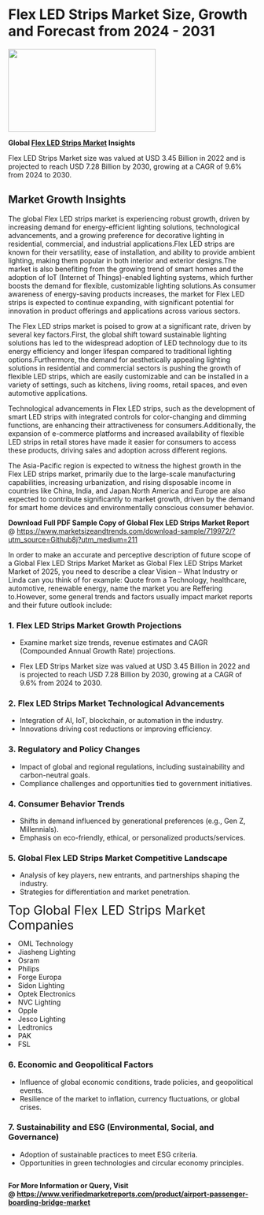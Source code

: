 <H1>Flex LED Strips Market Size, Growth and Forecast from 2024 - 2031</H1><img class="aligncenter size-medium wp-image-584254" src="https://thirdeyenews.in/wp-content/uploads/2024/09/Global-Market-Research-300x168.jpeg" alt="" width="300" height="168" /><p><strong>Global&nbsp;<a href="https://www.marketsizeandtrends.com/download-sample/719972/?utm_source=Github8j?utm_medium=211">Flex LED Strips Market</a> Insights</strong></p><p>Flex LED Strips Market size was valued at USD 3.45 Billion in 2022 and is projected to reach USD 7.28 Billion by 2030, growing at a CAGR of 9.6% from 2024 to 2030.</p><p><h2>Market Growth Insights</h2> <p>The global Flex LED strips market is experiencing robust growth, driven by increasing demand for energy-efficient lighting solutions, technological advancements, and a growing preference for decorative lighting in residential, commercial, and industrial applications.Flex LED strips are known for their versatility, ease of installation, and ability to provide ambient lighting, making them popular in both interior and exterior designs.The market is also benefiting from the growing trend of smart homes and the adoption of IoT (Internet of Things)-enabled lighting systems, which further boosts the demand for flexible, customizable lighting solutions.As consumer awareness of energy-saving products increases, the market for Flex LED strips is expected to continue expanding, with significant potential for innovation in product offerings and applications across various sectors.</p> <p>The Flex LED strips market is poised to grow at a significant rate, driven by several key factors.First, the global shift toward sustainable lighting solutions has led to the widespread adoption of LED technology due to its energy efficiency and longer lifespan compared to traditional lighting options.Furthermore, the demand for aesthetically appealing lighting solutions in residential and commercial sectors is pushing the growth of flexible LED strips, which are easily customizable and can be installed in a variety of settings, such as kitchens, living rooms, retail spaces, and even automotive applications.</p> <p>Technological advancements in Flex LED strips, such as the development of smart LED strips with integrated controls for color-changing and dimming functions, are enhancing their attractiveness for consumers.Additionally, the expansion of e-commerce platforms and increased availability of flexible LED strips in retail stores have made it easier for consumers to access these products, driving sales and adoption across different regions.</p> <p>The Asia-Pacific region is expected to witness the highest growth in the Flex LED strips market, primarily due to the large-scale manufacturing capabilities, increasing urbanization, and rising disposable income in countries like China, India, and Japan.North America and Europe are also expected to contribute significantly to market growth, driven by the demand for smart home devices and environmentally conscious consumer behavior.</p> <p><span class=""><strong>Download Full PDF Sample Copy of Global Flex LED Strips Market Report</strong> @ <a href="https://www.marketsizeandtrends.com/download-sample/719972/?utm_source=Github8j?utm_medium=211" target="_blank">https://www.marketsizeandtrends.com/download-sample/719972/?utm_source=Github8j?utm_medium=211</a></span></p><p>In order to make an accurate and perceptive description of future scope of a Global&nbsp;Flex LED Strips Market Market as Global&nbsp;Flex LED Strips Market Market of 2025, you need to describe a clear Vision &ndash; What Industry or Linda can you think of for example: Quote from a Technology, healthcare, automotive, renewable energy, name the market you are Reffering to.However, some general trends and factors usually impact market reports and their future outlook include:</p><h3>1.&nbsp;<strong>Flex LED Strips Market Growth Projections</strong></h3><ul><li>Examine market size trends, revenue estimates and CAGR (Compounded Annual Growth Rate) projections.</li><li><p>Flex LED Strips Market size was valued at USD 3.45 Billion in 2022 and is projected to reach USD 7.28 Billion by 2030, growing at a CAGR of 9.6% from 2024 to 2030.</p></li></ul><h3>2.&nbsp;<strong>Flex LED Strips Market Technological Advancements</strong></h3><ul><li>Integration of AI, IoT, blockchain, or automation in the industry.</li><li>Innovations driving cost reductions or improving efficiency.</li></ul><h3>3.&nbsp;<strong>Regulatory and Policy Changes</strong></h3><ul><li>Impact of global and regional regulations, including sustainability and carbon-neutral goals.</li><li>Compliance challenges and opportunities tied to government initiatives.</li></ul><h3>4.&nbsp;<strong>Consumer Behavior Trends</strong></h3><ul><li>Shifts in demand influenced by generational preferences (e.g., Gen Z, Millennials).</li><li>Emphasis on eco-friendly, ethical, or personalized products/services.</li></ul><h3>5.&nbsp;<strong>Global Flex LED Strips Market Competitive Landscape</strong></h3><ul><li>Analysis of key players, new entrants, and partnerships shaping the industry.</li><li>Strategies for differentiation and market penetration.</li></ul><p data-pm-slice="1 1 []"><span style="color: inherit; font-family: inherit; font-size: 25px;">Top Global Flex LED Strips Market Companies</span></p><div class="" data-test-id=""><p><li> OML Technology</li><li> Jiasheng Lighting</li><li> Osram</li><li> Philips</li><li> Forge Europa</li><li> Sidon Lighting</li><li> Optek Electronics</li><li> NVC Lighting</li><li> Opple</li><li> Jesco Lighting</li><li> Ledtronics</li><li> PAK</li><li> FSL</li></p></div><h3>6.&nbsp;<strong>Economic and Geopolitical Factors</strong></h3><ul><li>Influence of global economic conditions, trade policies, and geopolitical events.</li><li>Resilience of the market to inflation, currency fluctuations, or global crises.</li></ul><h3>7.&nbsp;<strong>Sustainability and ESG (Environmental, Social, and Governance)</strong></h3><ul><li>Adoption of sustainable practices to meet ESG criteria.</li><li>Opportunities in green technologies and circular economy principles.</li></ul><h2><strong style="font-size: 14px;">For More Information or Query, Visit @&nbsp;</strong><a style="background-color: #ffffff; font-size: 14px;" href="https://www.marketsizeandtrends.com/report/flex-led-strips-market/" target="_blank">https://www.verifiedmarketreports.com/product/airport-passenger-boarding-bridge-market</a></h2>